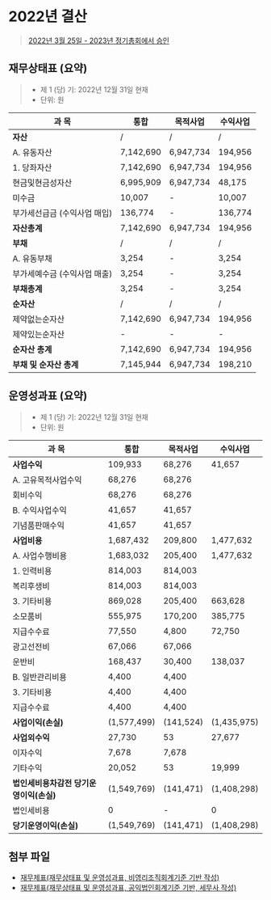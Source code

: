 # 2022년 결산

> [2022년 3월 25일 - 2023년 정기총회에서 승인](/meeting/rga2023)

## 재무상태표 (요약)

> - 제 1 (당) 기: 2022년 12월 31일 현재						
> - 단위: 원
		
| 과 목| 통합 |목적사업 |수익사업 | 
| --- | --- | --- | --- |
| **자산** | / | / | / |
| A. 유동자산 | 7,142,690 | 6,947,734 | 194,956 | 
| 1. 당좌자산 | 7,142,690  | 6,947,734  | 194,956 |
| 현금및현금성자산 | 6,995,909  | 6,947,734  | 48,175 | 
| 미수금 | 10,007 | - | 10,007 | 
| 부가세선급금 (수익사업 매입) | 136,774  | -    | 136,774 |
| **자산총계** | 7,142,690  | 6,947,734  | 194,956 |
| **부채** | / | / | / |	
|A. 유동부채	 | 3,254 	 | -   	 | 3,254 |
|부가세예수금 (수익사업 매출)	 | 3,254 	 | -   	 | 3,254 |
| **부채총계**	 | 3,254 	 | -   	 | 3,254 |
| **순자산** | / | / | / |
| 제약없는순자산	 | 7,142,690 	| 6,947,734 	| 194,956 |
| 제약있는순자산	| - | - | - |		
| **순자산 총계**	 | 7,142,690 	 | 6,947,734 	 | 194,956 |
| **부채 및 순자산 총계** |   7,145,944 | 6,947,734 | 198,210 | 

## 운영성과표 (요약)

> - 제 1 (당) 기: 2022년 12월 31일 현재						
> - 단위: 원
		
| 과 목| 통합 |목적사업 |수익사업 | 
| --- | --- | --- | --- |
| **사업수익**	 | 109,933 	 | 68,276 	 | 41,657 |
| A. 고유목적사업수익	 | 68,276 	 | 68,276 	|
| 회비수익	 | 68,276 	 | 68,276 	|
| B. 수익사업수익	 | 41,657 		 | 41,657 | 
| 기념품판매수익	 | 41,657 		 | 41,657 |
| **사업비용**	 | 1,687,432 	 | 209,800 	 | 1,477,632 | 
| A. 사업수행비용	 | 1,683,032 	 | 205,400 	 | 1,477,632 | 
| 1. 인력비용	 | 814,003 		 | 814,003 |
| 복리후생비	 | 814,003 		 | 814,003 	|
| 3. 기타비용	 | 869,028 	 | 205,400 	 | 663,628 |
| 소모품비	 | 555,975 	 | 170,200 	 | 385,775 |
| 지급수수료	 | 77,550 	 | 4,800 	 | 72,750 | 
| 광고선전비	 | 67,066 		 | 67,066 |
| 운반비	 | 168,437 	 | 30,400 	 | 138,037 | 
| B. 일반관리비용	 | 4,400 	 | 4,400 	|
| 3. 기타비용	 | 4,400 	 | 4,400 	| 
| 지급수수료	 | 4,400 	 | 4,400 	|
| **사업이익(손실)**	 | (1,577,499)	 | (141,524)	 | (1,435,975) |
| **사업외수익**	 | 27,730 	 | 53 	 | 27,677 |
| 이자수익	 | 7,678 		 | 7,678 |
| 기타수익	 | 20,052 	 | 53 	 | 19,999 | 	
| **법인세비용차감전 당기운영이익(손실)**	 | (1,549,769)	 | (141,471)	 | (1,408,298) |
| 법인세비용			| 0 | - | 0 |
| **당기운영이익(손실)**	 | (1,549,769)	 | (141,471)	 | (1,408,298) |

## 첨부 파일
- [재무제표(재무상태표 및 운영성과표, 비영리조직회계기준 기반 작성)](/meetings/rga2023/2023_재무제표_비영리조직회계기준기반.pdf)
- [재무제표(재무상태표 및 운영성과표, 공익법인회계기준 기반, 세무사 작성)](/meetings/rga2023/2023_재무제표_공익법인회계기준기반_세무사작성.pdf)